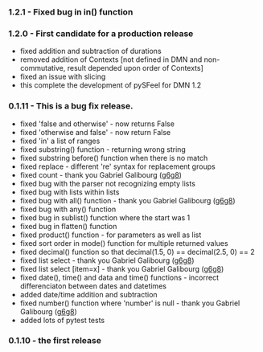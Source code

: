 ### 1.2.1 - Fixed bug in in() function
### 1.2.0 - First candidate for a production release
* fixed addition and subtraction of durations
* removed addition of Contexts [not defined in DMN and non-commutative, result depended upon order of Contexts]
* fixed an issue with slicing
* this complete the development of pySFeel for DMN 1.2
### 0.1.11 - This is a bug fix release.
* fixed 'false and otherwise' - now returns False
* fixed 'otherwise and false' - now return False
* fixed 'in' a list of ranges
* fixed substring() function - returning wrong string
* fixed substring before() function when there is no match
* fixed replace - different 're' syntax for replacement groups
* fixed count - thank you Gabriel Galibourg ([g6g8](https://github.com/g6g8))
* fixed bug with the parser not recognizing empty lists
* fixed bug with lists within lists
* fixed bug with all() function - thank you Gabriel Galibourg ([g6g8](https://github.com/g6g8))
* fixed bug with any() function
* fixed bug in sublist() function where the start was 1
* fixed bug in flatten() function
* fixed product() function - for parameters as well as list
* fixed sort order in mode() function for multiple returned values
* fixed decimal() function so that decimal(1.5, 0) == decimal(2.5, 0) == 2
* fixed list select - thank you Gabriel Galibourg ([g6g8](https://github.com/g6g8))
* fixed list select [item=x] - thank you Gabriel Galibourg ([g6g8](https://github.com/g6g8))
* fixed date(), time() and data and time() functions - incorrect differenciaton between dates and datetimes
* added date/time addition and subtraction
* fixed number() function where 'number' is null - thank you Gabriel Galibourg ([g6g8](https://github.com/g6g8))
* added lots of pytest tests
### 0.1.10 - the first release

